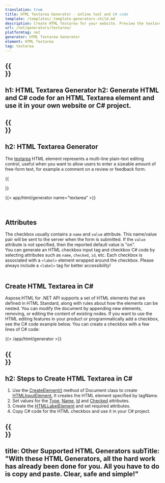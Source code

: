 ```yaml
---
translation: true
title: HTML Textarea Generator - online tool and C# code
template: /templates/_template-generators-child.md
description: Сreate HTML Textarea for your website. Рreview the textarea, copy and use generated HTML and C# code in your project!
url: /net/generators/textarea/
platformtag: net
generator: HTML Textarea Generator
element: HTML Textarea
tag: textarea
---
```


{{<section banner>}}
---
h1: HTML Textarea Generator
h2: Generate HTML and C# code for an HTML Textarea element and use it in your own website or C# project.
---

{{<section overview>}}
---
h2: HTML Textarea Generator
---

The [textarea](https://html.spec.whatwg.org/multipage/form-elements.html#the-textarea-element) HTML element represents a multi-line plain-text editing control, useful when you want to allow users to enter a sizeable amount of free-form text, for example a comment on a review or feedback form.

{{<section plugin>}}

{{< app/html/generator name="textarea" >}}

<br>
<h2> Attributes </h2>

The checkbox usually contains a `name` and `value` attribute. This name/value pair will be sent to the server when the form is submitted. If the `value` attribute is not specified, then the reported default value is "on".<br>
You can generate an HTML checkbox input tag and checkbox C# code by selecting attributes such as `name`, `checked`, `id`, etc. Each checkbox is associated with a `<label>` element wrapped around the checkbox. Please always include a `<label>` tag for better accessibility!<br><br>

<h2> Create HTML Textarea in C#</h2>

Aspose.HTML for .NET API supports a set of HTML elements that are defined in HTML Standard, along with rules about how the elements can be nested. You can modify the document by appending new elements, removing, or editing the content of existing nodes. If you want to use the HTML editing features in your product or programmatically add a checkbox, see the C# code example below. You can create a checkbox with a few lines of C# code:

{{< /app/html/generator >}}

{{<section steps>}}
---
h2: Steps to Create HTML Textarea in C#
---

1. Use the [CreateElement()](https://reference.aspose.com/html/net/aspose.html.dom/document/createelement/) method of Document class to create [HTMLInputElement.](https://reference.aspose.com/html/net/aspose.html/htmlinputelement/) It creates the HTML element specified by tagName.
1. Set values for the [Type](https://reference.aspose.com/html/net/aspose.html/htmlinputelement/type/), [Name](https://reference.aspose.com/html/net/aspose.html/htmlinputelement/name/), [Id](https://reference.aspose.com/html/net/aspose.html/htmlelement/id/) and [Checked](https://reference.aspose.com/html/net/aspose.html/htmlinputelement/checked/) attributes.
1. Create the [HTMLLabelElement](https://reference.aspose.com/html/net/aspose.html/htmllabelelement/) and set required attributes.
1. Copy C# code for the HTML checkbox and use it in your C# project.

{{<section other-generators>}}
---
title: Other Supported HTML Generators
subTitle: "With these HTML Generators, all the hard work has already been done for you. All you have to do is copy and paste. Clear, safe and simple!"
---